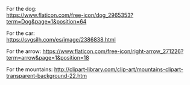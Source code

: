 For the dog:  
https://www.flaticon.com/free-icon/dog_2965353?term=Dog&page=1&position=64

For the car:  
https://svgsilh.com/es/image/2386838.html

For the arrow: 
https://www.flaticon.com/free-icon/right-arrow_271226?term=arrow&page=1&position=18

For the mountains:
http://clipart-library.com/clip-art/mountains-clipart-transparent-background-22.htm